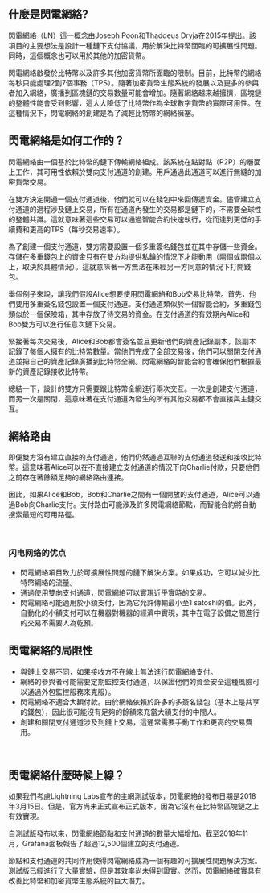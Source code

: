 ## 什麼是閃電網絡?

閃電網絡（LN）這一概念由Joseph Poon和Thaddeus Dryja在2015年提出。該項目的主要想法是設計一種鏈下支付協議，用於解決比特幣面臨的可擴展性問題。同時，這個概念也可以用於其他的加密貨幣。

閃電網絡啟發於比特幣以及許多其他加密貨幣所面臨的限制。目前，比特幣的網絡每秒只能處理2到7個事務（TPS）。隨著加密貨幣生態系統的發展以及更多的參與者加入網絡，廣播到區塊鏈的交易數量可能會增加。隨著網絡越來越擁擠，區塊鏈的整體性能會受到影響，這大大降低了比特幣作為全球數字貨幣的實際可用性。在這種情況下，閃電網絡的創建是為了減輕比特幣的網絡擁塞。

## 閃電網絡是如何工作的？

閃電網絡由一個基於比特幣的鏈下傳輸網絡組成。該系統在點對點（P2P）的層面上工作，其可用性依賴於雙向支付通道的創建。用戶通過此通道可以進行無縫的加密貨幣交易。

在雙方決定開通一個支付通道後，他們就可以在錢包中來回傳遞資金。儘管建立支付通道的過程涉及鏈上交易，所有在通道內發生的交易都是鏈下的，不需要全球性的整體共識。這就意味著這些交易可以通過智能合約快速執行，從而達到更低的手續費和更高的TPS（每秒交易速率）。

為了創建一個支付通道，雙方需要設置一個多重簽名錢包並在其中存儲一些資金。存儲在多重錢包上的資金只有在雙方均提供私鑰的情況下才能動用（兩個或兩個以上，取決於具體情況）。這就意味著一方無法在未經另一方同意的情況下打開錢包。

舉個例子來說，讓我們假設Alice想要使用閃電網絡和Bob交易比特幣。首先，他們要用多重簽名錢包設置一個支付通道。支付通道類似於一個智能合約，多重錢包類似於一個保險箱，其中存放了待交易的資金。在支付通道的有效期內Alice和Bob雙方可以進行任意次鏈下交易。

緊接著每次交易後，Alice和Bob都會簽名並且更新他們的資產記錄副本，該副本記錄了每個人擁有的比特幣數量。當他們完成了全部交易後，他們可以關閉支付通道並把自己的資產記錄廣播到比特幣全網。閃電網絡的智能合約會確保他們根據最新的資產記錄接收比特幣。

總結一下，設計的雙方只需要跟比特幣全網進行兩次交互。一次是創建支付通道，而另一次是關閉，這意味著在支付通道內發生的所有其他交易都不會直接與主鏈交互。

## 網絡路由

即便雙方沒有建立直接的支付通道，他們仍然通過互聯的支付通道發送和接收比特幣。這意味著Alice可以在不直接建立支付通道的情況下向Charlie付款，只要他們之前存在著餘額足夠的網絡路由連接。

因此，如果Alice和Bob，Bob和Charlie之間有一個開放的支付通道，Alice可以通過Bob向Charlie支付。支付路由可能涉及許多閃電網絡節點，而智能合約將自動搜索最短的可用路徑。

 

### 闪电网络的优点

* 閃電網絡項目致力於可擴展性問題的鏈下解決方案。如果成功，它可以減少比特幣網絡的流量。
* 通過使用雙向支付通道，閃電網絡可以實現近乎實時的交易。
* 閃電網絡可能適用於小額支付，因為它允許傳輸最小至1 satoshi的值。此外，自動化的小額支付可以在機器對機器的經濟中實現，其中在電子設備之間進行的交易不需要人為乾預。

## 閃電網絡的局限性

* 與鏈上交易不同，如果接收方不在線上無法進行閃電網絡支付。
* 網絡的參與者可能需要定期監控支付通道，以保證他們的資金安全這種風險可以通過外包監控服務來克服）。
* 閃電網絡不適合大額付款。由於網絡依賴於許多的多簽名錢包（基本上是共享的錢包），因此很可能沒有足夠的餘額來充當大額支付的中間人。
* 創建和關閉支付通道涉及到鏈上交易，這通常需要手動工作和更高的交易費用。

 

## 閃電網絡什麼時候上線？

如果我們考慮Lightning Labs宣布的主網測試版本，閃電網絡的發布日期是2018年3月15日。但是，官方尚未正式宣布正式版本，因為它沒有在比特幣區塊鏈之上有效實現。

自測試版發布以來，閃電網絡節點和支付通道的數量大幅增加。截至2018年11月，Grafana面板報告了超過12,500個建立的支付通道。 

節點和支付通道的共同作用使得閃電網絡成為一個有趣的可擴展性問題解決方案。測試版已經進行了大量實驗，但是其效率尚未得到證實。然而，閃電網絡確實具有改善比特幣和加密貨幣生態系統的巨大潛力。